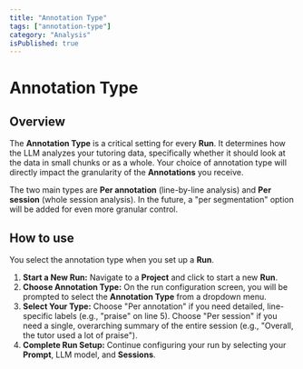 ```yaml
---
title: "Annotation Type"
tags: ["annotation-type"]
category: "Analysis"
isPublished: true
---
```


# Annotation Type

## Overview

The **Annotation Type** is a critical setting for every **Run**. It determines how the LLM analyzes your tutoring data, specifically whether it should look at the data in small chunks or as a whole. Your choice of annotation type will directly impact the granularity of the **Annotations** you receive.

The two main types are **Per annotation** (line-by-line analysis) and **Per session** (whole session analysis). In the future, a "per segmentation" option will be added for even more granular control.

## How to use

You select the annotation type when you set up a **Run**.

1.  **Start a New Run:** Navigate to a **Project** and click to start a new **Run**.
2.  **Choose Annotation Type:** On the run configuration screen, you will be prompted to select the **Annotation Type** from a dropdown menu.
3.  **Select Your Type:** Choose "Per annotation" if you need detailed, line-specific labels (e.g., "praise" on line 5). Choose "Per session" if you need a single, overarching summary of the entire session (e.g., "Overall, the tutor used a lot of praise").
4.  **Complete Run Setup:** Continue configuring your run by selecting your **Prompt**, LLM model, and **Sessions**.
